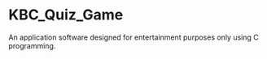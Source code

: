 # KBC_Quiz_Game
An application software designed for entertainment purposes only using C programming.
